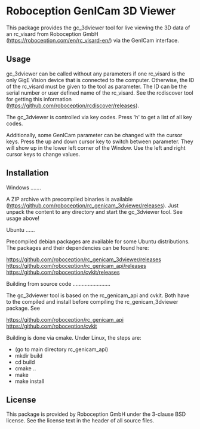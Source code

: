 Roboception GenICam 3D Viewer
=============================

This package provides the gc_3dviewer tool for live viewing the 3D data of an
rc_visard from Roboception GmbH (https://roboception.com/en/rc_visard-en/) via
the GenICam interface.

Usage
-----

gc_3dviewer can be called without any parameters if one rc_visard is the only
GigE Vision device that is connected to the computer. Otherwise, the ID of the
rc_visard must be given to the tool as parameter. The ID can be the serial
number or user defined name of the rc_visard. See the rcdiscover tool for
getting this information (https://github.com/roboception/rcdiscover/releases).

The gc_3dviewer is controlled via key codes. Press 'h' to get a list of all
key codes.

Additionally, some GenICam parameter can be changed with the cursor keys. Press
the up and down cursor key to switch between parameter. They will show up in
the lower left corner of the Window. Use the left and right cursor keys to
change values.

Installation
------------

Windows
.......

A ZIP archive with precompiled binaries is available
(https://github.com/roboception/rc_genicam_3dviewer/releases). Just unpack the
content to any directory and start the gc_3dviewer tool. See usage above!

Ubuntu
......

Precompiled debian packages are available for some Ubuntu distributions. The
packages and their dependencies can be found here:

https://github.com/roboception/rc_genicam_3dviewer/releases
https://github.com/roboception/rc_genicam_api/releases
https://github.com/roboception/cvkit/releases

Building from source code
.........................

The gc_3dviewer tool is based on the rc_genicam_api and cvkit. Both have to the
compiled and install before compiling the rc_genicam_3dviewer package. See

https://github.com/roboception/rc_genicam_api
https://github.com/roboception/cvkit

Building is done via cmake. Under Linux, the steps are:

- (go to main directory rc_genicam_api)
- mkdir build
- cd build
- cmake ..
- make
- make install

License
-------

This package is provided by Roboception GmbH under the 3-clause BSD license.
See the license text in the header of all source files.
